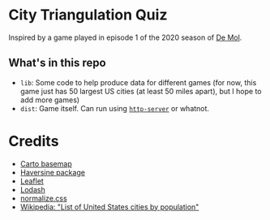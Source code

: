 # City Triangulation Quiz

Inspired by a game played in episode 1 of the 2020 season of [De Mol](https://en.wikipedia.org/wiki/De_Mol_(TV_series)).

## What's in this repo

* `lib`: Some code to help produce data for different games (for now, this game just has 50 largest US cities (at least 50 miles apart), but I hope to add more games)
* `dist`: Game itself. Can run using [`http-server`](https://www.npmjs.com/package/http-server) or whatnot.


# Credits

* [Carto basemap](https://carto.com/help/building-maps/basemap-list/)
* [Haversine package](https://github.com/njj/haversine)
* [Leaflet](https://leafletjs.com/)
* [Lodash](https://lodash.com/)
* [normalize.css](https://github.com/necolas/normalize.css/)
* [Wikipedia: "List of United States cities by population"](https://en.wikipedia.org/wiki/List_of_United_States_cities_by_population)
